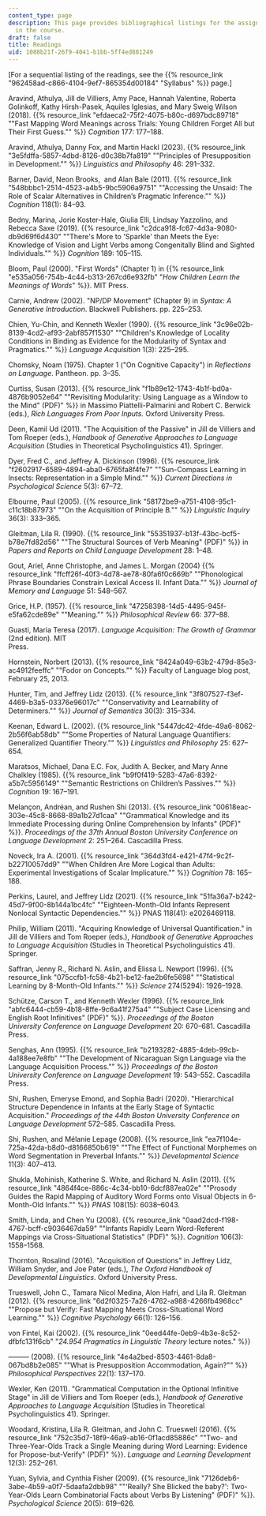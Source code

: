 ```yaml
---
content_type: page
description: This page provides bibliographical listings for the assigned readings
  in the course.
draft: false
title: Readings
uid: 1088b21f-26f9-4041-b1bb-5ff4ed881249
---
```

\[For a sequential listing of the readings, see the {{% resource_link "962458ad-c866-4104-9ef7-865354d00184" "Syllabus" %}} page.\]

Aravind, Athulya, Jill de Villiers, Amy Pace, Hannah Valentine, Roberta Golinkoff, Kathy Hirsh-Pasek, Aquiles Iglesias, and Mary Sweig Wilson (2018). {{% resource_link "efdaeca2-75f2-4075-b80c-d697bdc89718" "\"Fast Mapping Word Meanings across Trials: Young Children Forget All but Their First Guess.\"" %}} *Cognition* 177: 177–188.

Aravind, Athulya, Danny Fox, and Martin Hackl (2023). {{% resource_link "3e5fdffa-5857-4dbd-8126-d0c38b7fa819" "\"Principles of Presupposition in Development.\"" %}} *Linguistics and Philosophy* 46: 291–332.

Barner, David, Neon Brooks,  and Alan Bale (2011). {{% resource_link "548bbbc1-2514-4523-a4b5-9bc5906a9751" "\"Accessing the Unsaid: The Role of Scalar Alternatives in Children’s Pragmatic Inference.\"" %}} *Cognition* 118(1): 84–93.

Bedny, Marina, Jorie Koster-Hale, Giulia Elli, Lindsay Yazzolino, and Rebecca Saxe (2019). {{% resource_link "c2dca918-fc67-4d3a-9080-db9d69f6d430" "\"There's More to 'Sparkle' than Meets the Eye: Knowledge of Vision and Light Verbs among Congenitally Blind and Sighted Individuals.\"" %}} *Cognition* 189: 105–115. 

Bloom, Paul (2000). "First Words" (Chapter 1) in {{% resource_link "e535a056-754b-4c44-b313-267cd6e932fb" "*How Children Learn the Meanings of Words*" %}}. MIT Press.

Carnie, Andrew (2002). "NP/DP Movement" (Chapter 9) in *Syntax: A Generative Introduction*. Blackwell Publishers. pp. 225–253.

Chien, Yu-Chin, and Kenneth Wexler (1990). {{% resource_link "3c96e02b-8139-4cd2-af93-2abf857f1530" "\"Children's Knowledge of Locality Conditions in Binding as Evidence for the Modularity of Syntax and Pragmatics.\"" %}} *Language Acquisition* 1(3): 225–295.

Chomsky, Noam (1975). Chapter 1 ("On Cognitive Capacity") in *Reflections on Language*. Pantheon. pp. 3–35.

Curtiss, Susan (2013). {{% resource_link "f1b89e12-1743-4b1f-bd0a-4876b9052e64" "\"Revisiting Modularity: Using Language as a Window to the Mind\" (PDF)" %}} in Massimo Piattelli-Palmarini and Robert C. Berwick (eds.), *Rich Languages From Poor Inputs.* Oxford University Press.

Deen, Kamil Ud (2011). "The Acquisition of the Passive" in Jill de Villiers and Tom Roeper (eds.), *Handbook of Generative Approaches to Language Acquisition* (Studies in Theoretical Psycholinguistics 41). Springer.

Dyer, Fred C., and Jeffrey A. Dickinson (1996). {{% resource_link "f2602917-6589-4894-aba0-6765fa8f4fe7" "\"Sun-Compass Learning in Insects: Representation in a Simple Mind.\"" %}} *Current Directions in Psychological Science* 5(3): 67–72.

Elbourne, Paul (2005). {{% resource_link "58172be9-a751-4108-95c1-c11c18b87973" "\"On the Acquisition of Principle B.\"" %}} *Linguistic Inquiry* 36(3): 333–365.

Gleitman, Lila R. (1990). {{% resource_link "55351937-b13f-43bc-bcf5-b78e7fd82d56" "\"The Structural Sources of Verb Meaning\" (PDF)" %}} in *Papers and Reports on Child Language Development* 28: 1–48.

Gout, Ariel, Anne Christophe, and James L. Morgan (2004) {{% resource_link "ffcff26f-40f3-4d78-ae78-80fa6f0c669b" "\"Phonological Phrase Boundaries Constrain Lexical Access II. Infant Data.\"" %}} *Journal of Memory and Language* 51: 548–567.

Grice, H.P. (1957). {{% resource_link "47258398-14d5-4495-945f-e5fa62cde89e" "\"Meaning.\"" %}} *Philosophical Review* 66: 377–88.

Guasti, Maria Teresa (2017). *Language Acquisition: The Growth of Grammar* (2nd edition). MIT                                          
Press.

Hornstein, Norbert (2013). {{% resource_link "8424a049-63b2-479d-85e3-ac4912feeffc" "\"Fodor on Concepts.\"" %}} Faculty of Language blog post, February 25, 2013.

Hunter, Tim, and Jeffrey Lidz (2013). {{% resource_link "3f807527-f3ef-4469-b3a5-03376e96017c" "\"Conservativity and Learnability of Determiners.\"" %}} *Journal of Semantics* 30(3): 315–334.

Keenan, Edward L. (2002). {{% resource_link "5447dc42-4fde-49a6-8062-2b56f6ab58db" "\"Some Properties of Natural Language Quantifiers: Generalized Quantifier Theory.\"" %}} *Linguistics and Philosophy* 25: 627–654.

Maratsos, Michael, Dana E.C. Fox, Judith A. Becker, and Mary Anne Chalkley (1985). {{% resource_link "b9f0f419-5283-47a6-8392-a5b7c5956149" "\"Semantic Restrictions on Children’s Passives.\"" %}} *Cognition* 19: 167–191.

Melançon, Andréan, and Rushen Shi (2013). {{% resource_link "00618eac-303e-45c8-8668-89a1b27d1caa" "\"Grammatical Knowledge and its Immediate Processing during Online Comprehension by Infants\" (PDF)" %}}. *Proceedings of the 37th Annual Boston University Conference on Language Development* 2: 251–264. Cascadilla Press.

Noveck, Ira A. (2001). {{% resource_link "364d3fd4-e421-47f4-9c2f-b22710057dd9" "\"When Children Are More Logical than Adults: Experimental Investigations of Scalar Implicature.\"" %}} *Cognition* 78: 165–188.

Perkins, Laurel, and Jeffrey Lidz (2021). {{% resource_link "51fa36a7-b242-45d7-9f00-8b144a1bc4fc" "\"Eighteen-Month-Old Infants Represent Nonlocal Syntactic Dependencies.\"" %}} PNAS 118(41): e2026469118.

Philip, William (2011). "Acquiring Knowledge of Universal Quantification." in Jill de Villiers and Tom Roeper (eds.), *Handbook of Generative Approaches to Language Acquisition* (Studies in Theoretical Psycholinguistics 41). Springer.

Saffran, Jenny R., Richard N. Aslin, and Elissa L. Newport (1996). {{% resource_link "075ccfb1-fc58-4b21-be12-fae2b6fe5698" "\"Statistical Learning by 8-Month-Old Infants.\"" %}} *Science* 274(5294): 1926–1928. 

Schütze, Carson T., and Kenneth Wexler (1996). {{% resource_link "abfc6444-cb59-4b18-8ffe-9c6a41f275a4" "\"Subject Case Licensing and English Root Infinitives\" (PDF)" %}}. *Proceedings of the Boston University* *Conference on Language Development* 20: 670–681. Cascadilla Press.

Senghas, Ann (1995). {{% resource_link "b2193282-4885-4deb-99cb-4a188ee7e8fb" "\"The Development of Nicaraguan Sign Language via the Language Acquisition Process.\"" %}} *Proceedings of the Boston University* *Conference on Language Development* 19: 543–552. Cascadilla Press.

Shi, Rushen, Emeryse Emond, and Sophia Badri (2020). "Hierarchical Structure Dependence in Infants at the Early Stage of Syntactic Acquisition." *Proceedings of the 44th Boston University Conference on Language Development* 572–585. Cascadilla Press.

Shi, Rushen, and Mélanie Lepage (2008). {{% resource_link "ea7f104e-725a-42da-b8d0-d8166850b619" "\"The Effect of Functional Morphemes on Word Segmentation in Preverbal Infants.\"" %}} *Developmental Science* 11(3): 407–413. 

Shukla, Mohinish, Katherine S. White, and Richard N. Aslin (2011). {{% resource_link "4864f4ce-886c-4c34-bb10-6dcf887ea02e" "\"Prosody Guides the Rapid Mapping of Auditory Word Forms onto Visual Objects in 6-Month-Old Infants.\"" %}} *PNAS* 108(15): 6038–6043.

Smith, Linda, and Chen Yu (2008). {{% resource_link "0aad2dcd-f198-4767-bcff-c9036467da59" "\"Infants Rapidly Learn Word-Referent Mappings via Cross-Situational Statistics\" (PDF)" %}}. *Cognition* 106(3): 1558–1568.

Thornton, Rosalind (2016). "Acquisition of Questions" in Jeffrey Lidz, William Snyder, and Joe Pater (eds.), *The Oxford Handbook of Developmental Linguistics*. Oxford University Press.

Trueswell, John C., Tamara Nicol Medina, Alon Hafri, and Lila R. Gleitman (2012). {{% resource_link "6d2f0325-7a26-4762-a988-4266fb4968cc" "\"Propose but Verify: Fast Mapping Meets Cross-Situational Word Learning.\"" %}} *Cognitive Psychology* 66(1): 126–156.

von Fintel, Kai (2002). {{% resource_link "0eed44fe-0eb9-4b3e-8c52-dfbfc131f6cb" "*24.954 Pragmatics in Linguistic Theory* lecture notes." %}}

——— (2008). {{% resource_link "4e4a2bed-8503-4461-8da8-067bd8b2e085" "\"What is Presupposition Accommodation, Again?\"" %}} *Philosophical Perspectives* 22(1): 137–170.

Wexler, Ken (2011). "Grammatical Computation in the Optional Infinitive Stage" in Jill de Villiers and Tom Roeper (eds.), *Handbook of Generative Approaches to Language Acquisition* (Studies in Theoretical Psycholinguistics 41). Springer.

Woodard, Kristina, Lila R. Gleitman, and John C. Trueswell (2016). {{% resource_link "752c35d7-18f9-46a9-ab16-0f1acd85886c" "\"Two- and Three-Year-Olds Track a Single Meaning during Word Learning: Evidence for Propose-but-Verify\" (PDF)" %}}. *Language and Learning Development* 12(3): 252–261.

Yuan, Sylvia, and Cynthia Fisher (2009). {{% resource_link "7126deb6-3abe-4b59-a0f7-5daafa2dbb98" "\"'Really? She Blicked the baby?': Two-Year-Olds Learn Combinatorial Facts about Verbs By Listening\" (PDF)" %}}. *Psychological Science* 20(5): 619–626.